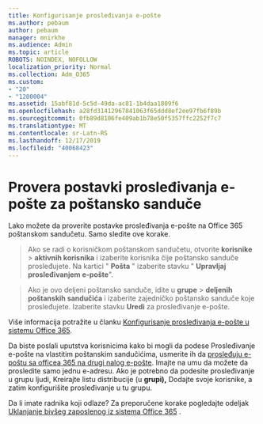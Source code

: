 ```yaml
---
title: Konfigurisanje prosleđivanja e-pošte
ms.author: pebaum
author: pebaum
manager: mnirkhe
ms.audience: Admin
ms.topic: article
ROBOTS: NOINDEX, NOFOLLOW
localization_priority: Normal
ms.collection: Adm_O365
ms.custom:
- "20"
- "1200004"
ms.assetid: 15abf81d-5c5d-49da-ac81-1b4daa1809f6
ms.openlocfilehash: a28fd31412967841063f65ddd8ef2ee97fb6f89b
ms.sourcegitcommit: 0fb89d8106fe409ab1b78e50f5357ffc2252f7c7
ms.translationtype: MT
ms.contentlocale: sr-Latn-RS
ms.lasthandoff: 12/17/2019
ms.locfileid: "40068423"
---
```

# <a name="check-the-email-forwarding-settings-for-a-mailbox"></a>Provera postavki prosleđivanja e-pošte za poštansko sanduče

Lako možete da proverite postavke prosleđivanja e-pošte na Office 365 poštanskom sandučetu. Samo sledite ove korake.
  
> Ako se radi o korisničkom poštanskom sandučetu, otvorite **korisnike** \> **aktivnih korisnika** i izaberite korisnika čije poštansko sanduče prosleđujete. Na kartici " **Pošta** " izaberite stavku " **Upravljaj prosleđivanjem e-pošte**".

> Ako je ovo deljeni poštansko sanduče, idite u **grupe** \> **deljenih poštanskih sandučića** i izaberite zajedničko poštansko sanduče koje prosleđujete. Izaberite stavku **Uredi** za prosleđivanje e-pošte.

Više informacija potražite u članku [Konfigurisanje prosleđivanja e-pošte u sistemu Office 365](https://docs.microsoft.com/office365/admin/email/configure-email-forwarding).
  
Da biste poslali uputstva korisnicima kako bi mogli da podese Prosleđivanje e-pošte na vlastitim poštanskim sandučićima, usmerite ih da [prosleđuju e-poštu sa officea 365 na drugi nalog e-pošte](https://support.office.com/article/Forward-email-from-Office-365-to-another-email-account-1ed4ee1e-74f8-4f53-a174-86b748ff6a0e). Imajte na umu da možete da prosledite samo jednu e-adresu. Ako je potrebno da podesite prosleđivanje u grupu ljudi, Kreirajte listu distribucije (u **grupi),** Dodajte svoje korisnike, a zatim konfigurišite prosleđivanje u tu grupu.
  
Da li imate radnika koji odlaze? Za preporučene korake pogledajte odeljak [Uklanjanje bivšeg zaposlenog iz sistema Office 365](https://docs.microsoft.com/office365/admin/add-users/remove-former-employee) .